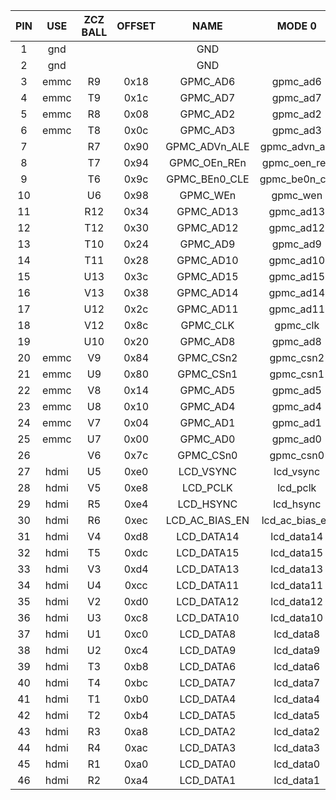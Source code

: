 PIN | USE | ZCZ BALL | OFFSET | NAME | MODE 0 | MODE 1 | MODE 2 | MODE 3 | MODE 4 | MODE 5 | MODE 6 | MODE 7
:---: | :---: | :---: | :---: | :---: | :---: | :---: | :---: | :---: | :---: | :---: | :---: | :---:
1 | gnd |  |  | GND |  |  |  |  |  |  |  | 
2 | gnd |  |  | GND |  |  |  |  |  |  |  | 
3 | emmc | R9 | 0x18 | GPMC_AD6 | gpmc_ad6 | mmc1_dat6 |  |  |  |  |  | gpio1[6]
4 | emmc | T9 | 0x1c | GPMC_AD7 | gpmc_ad7 | mmc1_dat7 |  |  |  |  |  | gpio1[7]
5 | emmc | R8 | 0x08 | GPMC_AD2 | gpmc_ad2 | mmc1_dat2 |  |  |  |  |  | gpio1[2]
6 | emmc | T8 | 0x0c | GPMC_AD3 | gpmc_ad3 | mmc1_dat3 |  |  |  |  |  | gpio1[3]
7 |  | R7 | 0x90 | GPMC_ADVn_ALE | gpmc_advn_ale |  | timer4 |  |  |  |  | gpio2[2]
8 |  | T7 | 0x94 | GPMC_OEn_REn | gpmc_oen_ren |  | timer7 |  |  |  |  | gpio2[3]
9 |  | T6 | 0x9c | GPMC_BEn0_CLE | gpmc_be0n_cle |  | timer5 |  |  |  |  | gpio2[5]
10 |  | U6 | 0x98 | GPMC_WEn | gpmc_wen |  | timer6 |  |  |  |  | gpio2[4]
11 |  | R12 | 0x34 | GPMC_AD13 | gpmc_ad13 | lcd_data18 | mmc1_dat5 | mmc2_dat1 | eqep2b_in | pr1_mii0_txd1 | pr1_pru0_pru_r30_15 | gpio1[13]
12 |  | T12 | 0x30 | GPMC_AD12 | gpmc_ad12 | lcd_data19 | mmc1_dat4 | mmc2_dat0 | eqep2a_in | pr1_mii0_txd2 | pr1_pru0_pru_r30_14 | gpio1[12]
13 |  | T10 | 0x24 | GPMC_AD9 | gpmc_ad9 | lcd_data22 | mmc1_dat1 | mmc2_dat5 | ehrpwm2b | pr1_mii0_col |  | gpio0[23]
14 |  | T11 | 0x28 | GPMC_AD10 | gpmc_ad10 | lcd_data21 | mmc1_dat2 | mmc2_dat6 | ehrpwm2_tripzone_input | pr1_mii0_txen |  | gpio0[26]
15 |  | U13 | 0x3c | GPMC_AD15 | gpmc_ad15 | lcd_data16 | mmc1_dat7 | mmc2_dat3 | eqep2_strobe | pr1_ecap0_ecap_capin_apwm_0 | pr1_pru0_pru_r31_15 | gpio1[15]
16 |  | V13 | 0x38 | GPMC_AD14 | gpmc_ad14 | lcd_data17 | mmc1_dat6 | mmc2_dat2 | eqep2_index | pr1_mii0_txd0 | pr1_pru0_pru_r31_14 | gpio1[14]
17 |  | U12 | 0x2c | GPMC_AD11 | gpmc_ad11 | lcd_data20 | mmc1_dat3 | mmc2_dat7 | ehrpwm0_synco | pr1_mii0_txd3 |  | gpio0[27]
18 |  | V12 | 0x8c | GPMC_CLK | gpmc_clk | lcd_memory_clk | gpmc_wait1 | mmc2_clk | pr1_mii1_crs | pr1_mdio_mdclk | mcasp0_fsr | gpio2[1]
19 |  | U10 | 0x20 | GPMC_AD8 | gpmc_ad8 | lcd_data23 | mmc1_dat0 | mmc2_dat4 | ehrpwm2a | pr1_mii_mt0_clk |  | gpio0[22]
20 | emmc | V9 | 0x84 | GPMC_CSn2 | gpmc_csn2 | gpmc_be1n | mmc1_cmd | pr1_edio_data_in7 | pr1_edio_data_out7 | pr1_pru1_pru_r20_13 | pr1_pru1_pru_r31_13 | gpio1[31]
21 | emmc | U9 | 0x80 | GPMC_CSn1 | gpmc_csn1 | gpmc_clk | mmc1_clk | pr1_edio_data_in6 | pr1_edio_data_out6 | pr1_pru1_pru_r30_12 | pr1_pru1_pru_r31_12 | gpio1[30]
22 | emmc | V8 | 0x14 | GPMC_AD5 | gpmc_ad5 | mmc1_dat5 |  |  |  |  |  | gpio1[5]
23 | emmc | U8 | 0x10 | GPMC_AD4 | gpmc_ad4 | mmc1_dat4 |  |  |  |  |  | gpio1[4]
24 | emmc | V7 | 0x04 | GPMC_AD1 | gpmc_ad1 | mmc1_dat1 |  |  |  |  |  | gpio1[1]
25 | emmc | U7 | 0x00 | GPMC_AD0 | gpmc_ad0 | mmc1_dat0 |  |  |  |  |  | gpio1[0]
26 |  | V6 | 0x7c | GPMC_CSn0 | gpmc_csn0 |  |  |  |  |  |  | gpio1[29]
27 | hdmi | U5 | 0xe0 | LCD_VSYNC | lcd_vsync | gpmc_a8 | gpmc_a1 | pr1_edio_data_in2 | pr1_edio_data_out2 | pr1_pru1_pru_r30_8 | pr1_pru1_pru_r31_8 | gpio2[22]
28 | hdmi | V5 | 0xe8 | LCD_PCLK | lcd_pclk | gpmc_a10 | pr1_mii0_crs | pr1_edio_data_in4 | pr1_edio_data_out4 | pr1_pru1_pru_r30_10 | pr1_pru1_pru_r31_10 | gpio2[24]
29 | hdmi | R5 | 0xe4 | LCD_HSYNC | lcd_hsync | gpmc_a9 | gpmc_a2 | pr1_edio_data_in3 | pr1_edio_data_out3 | pr1_pru1_pru_r30_9 | pr1_pru1_pru_r31_9 | gpio2[23]
30 | hdmi | R6 | 0xec | LCD_AC_BIAS_EN | lcd_ac_bias_en | gpmc_a11 | pr1_mii1_crs | pr1_edio_data_in5 | pr1_edio_data_out5 | pr1_pru1_pru_r30_11 | pr1_pru1_pru_r31_11 | gpio2[25]
31 | hdmi | V4 | 0xd8 | LCD_DATA14 | lcd_data14 | gpmc_a18 | eqep1_index | mcasp0_axr1 | uart5_rxd | pr1_mii_mr0_clk | uart5_ctsn | gpio2[20]
32 | hdmi | T5 | 0xdc | LCD_DATA15 | lcd_data15 | gpmc_a19 | eqep1_strobe | mcasp0_ahclkx | mcasp0_axr3 | pr1_mii0_rxdv | uart5_rtsn | gpio2[21]
33 | hdmi | V3 | 0xd4 | LCD_DATA13 | lcd_data13 | gpmc_a17 | eqep1b_in | mcap0_fsr | mcasp0_axr3 | pr1_mii0_rxer | uart4_rtsn | gpio2[19]
34 | hdmi | U4 | 0xcc | LCD_DATA11 | lcd_data11 | gpmc_a15 | ehrpwm1b | mcasp0_ahclkr | mcasp0_axr2 | pr1_mii0_rxd0 | uart3_rtsn | gpio2[17]
35 | hdmi | V2 | 0xd0 | LCD_DATA12 | lcd_data12 | gpmc_a16 | eqep1a_in | mcasp0_aclkr | mcasp0_axr2 | pr1_mii0_rxlink | uart4_ctsn | gpio2[18]
36 | hdmi | U3 | 0xc8 | LCD_DATA10 | lcd_data10 | gpmc_a14 | ehrpwm1a | mcasp0_axr0 |  | pr1_mii0_rxd1 | uart3_ctsn | gpio2[16]
37 | hdmi | U1 | 0xc0 | LCD_DATA8 | lcd_data8 | gpmc_a12 | ehrpwm1_tripzone_input | mcasp0_aclkx | uart5_txd | pr1_mii0_rxd3 | uart2_ctsn | gpio2[14]
38 | hdmi | U2 | 0xc4 | LCD_DATA9 | lcd_data9 | gpmc_a13 | ehrpwm0_synco | mcasp0_fsx | uart5_rxd | pr1_mii0_rxd2 | uart2_rtsn | gpio2[15]
39 | hdmi | T3 | 0xb8 | LCD_DATA6 | lcd_data6 | gpmc_a6 | pr1_edio_data_in6 | eqep2_index | pr1_edio_data_out6 | pr1_pru1_pru_r30_6 | pr1_pru1_pru_r31_6 | gpio2[12]
40 | hdmi | T4 | 0xbc | LCD_DATA7 | lcd_data7 | gpmc_a7 | pr1_edio_data_in7 | eqep2_strobe | pr1_edio_data_out7 | pr1_pru1_pru_r30_7 | pr1_pru1_pru_r31_7 | gpio2[13]
41 | hdmi | T1 | 0xb0 | LCD_DATA4 | lcd_data4 | gpmc_a4 | pr1_mii0_txd1 | eqep2a_in |  | pr1_pru1_pru_r30_4 | pr1_pru1_pru_r31_4 | gpio2[10]
42 | hdmi | T2 | 0xb4 | LCD_DATA5 | lcd_data5 | gpmc_a5 | pr1_mii0_txd0 | eqep2b_in |  | pr1_pru1_pru_r30_5 | pr1_pru1_pru_r31_5 | gpio2[11]
43 | hdmi | R3 | 0xa8 | LCD_DATA2 | lcd_data2 | gpmc_a2 | pr1_mii0_txd3 | ehrpwm2_tripzone_input |  | pr1_pru1_pru_r30_2 | pr1_pru1_pru_r31_2 | gpio2[8]
44 | hdmi | R4 | 0xac | LCD_DATA3 | lcd_data3 | gpmc_a3 | pr1_mii0_txd2 | ehrpwm0_synco |  | pr1_pru1_pru_r30_3 | pr1_pru1_pru_r31_3 | gpio2[9]
45 | hdmi | R1 | 0xa0 | LCD_DATA0 | lcd_data0 | gpmc_a0 | pr1_mii_mt0_clk | ehrpwm2a |  | pr1_pru1_pru_r30_0 | pr1_pru1_pru_r31_0 | gpio2[6]
46 | hdmi | R2 | 0xa4 | LCD_DATA1 | lcd_data1 | gpmc_a1 | pr1_mii0_txen | ehrpwm2b |  | pr1_pru1_pru_r30_1 | pr1_pru1_pru_r31_1 | gpio2[7]
